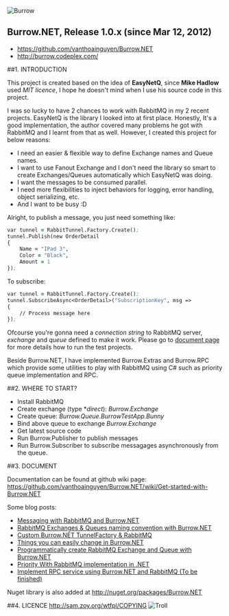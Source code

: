 ![Burrow](http://i43.tinypic.com/66bsw7.png)

Burrow.NET, Release 1.0.x (since Mar 12, 2012)
-----------------------------------------------------------------------
* https://github.com/vanthoainguyen/Burrow.NET    
* http://burrow.codeplex.com/


##1. INTRODUCTION

This project is created based on the idea of **EasyNetQ**, since **Mike Hadlow** used _MIT licence_, I hope he doesn't mind when I use his source code in this project.

I was so lucky to have 2 chances to work with RabbitMQ in my 2 recent projects. EasyNetQ is the library I looked into at first place. Honestly, It's a good implementation, the author covered many problems he got with RabbitMQ and I learnt from that as well. However, I created this project for below reasons:

* I need an easier & flexible way to define Exchange names and Queue names.
* I want to use Fanout Exchange and I don't need the library so smart to create Exchanges/Queues automatically which EasyNetQ was doing.
* I want the messages to be consumed parallel.
* I need more flexibilities to inject behaviors for logging, error handling, object serializing, etc.
* And I want to be busy :D

Alright, to publish a message, you just need something like:

```clj
var tunnel = RabbitTunnel.Factory.Create();
tunnel.Publish(new OrderDetail
{	
    Name = "IPad 3",
    Color = "Black",
    Amount = 1	
});
```

To subscribe:

```clj
var tunnel = RabbitTunnel.Factory.Create();
tunnel.SubscribeAsync<OrderDetail>("SubscriptionKey", msg =>
{
    // Process message here
});
```

Ofcourse you're gonna need a _connection string_ to RabbitMQ server, _exchange_ and _queue_ defined to make it work. Please go to [document page](https://github.com/vanthoainguyen/Burrow.NET/wiki/Get-started-with-Burrow.NET) for more details how to run the test projects.

Beside Burrow.NET, I have implemented Burrow.Extras and Burrow.RPC which provide some utilities to play with RabbitMQ using C# such as priority queue implementation and RPC.

##2. WHERE TO START?

- Install RabbitMQ
- Create exchange (type **direct*): _Burrow.Exchange_
- Create queue: _Burrow.Queue.BurrowTestApp.Bunny_
- Bind above queue to exchange _Burrow.Exchange_
- Get latest source code
- Run Burrow.Publisher to publish messages
- Run Burrow.Subscriber to subscribe messagages asynchronously from the queue.

##3. DOCUMENT

Documentation can be found at github wiki page: https://github.com/vanthoainguyen/Burrow.NET/wiki/Get-started-with-Burrow.NET    

Some blog posts:

* [Messaging with RabbitMQ and Burrow.NET](http://thoai-nguyen.blogspot.com.au/2012/05/messaging-rabbitmq-and-burrownet.html)
* [RabbitMQ Exchanges & Queues naming convention with Burrow.NET](http://thoai-nguyen.blogspot.com.au/2012/05/rabbitmq-exchange-queue-name-convention.html)
* [Custom Burrow.NET TunnelFactory & RabbitMQ](http://thoai-nguyen.blogspot.com.au/2012/06/custom-burrownet-tunnelfactory-rabbitmq.html)
* [Things you can easily change in Burrow.NET](http://thoai-nguyen.blogspot.com.au/2012/06/things-you-can-change-in-burrownet.html)
* [Programmatically create RabbitMQ Exchange and Queue with Burrow.NET](http://thoai-nguyen.blogspot.com.au/2012/06/programmatically-rabbitmq-exchange.html)
* [Priority With RabbitMQ implementation in .NET](http://thoai-nguyen.blogspot.com.au/2012/07/priority-queue-rabbitmq-burrownet.html)
* [Implement RPC service using Burrow.NET and RabbitMQ (To be finished)](http://thoai-nguyen.blogspot.com.au)

Nuget library is also added at http://nuget.org/packages/Burrow.NET

##4. LICENCE
http://sam.zoy.org/wtfpl/COPYING 
![Troll](http://i40.tinypic.com/2m4vl2x.jpg) 
